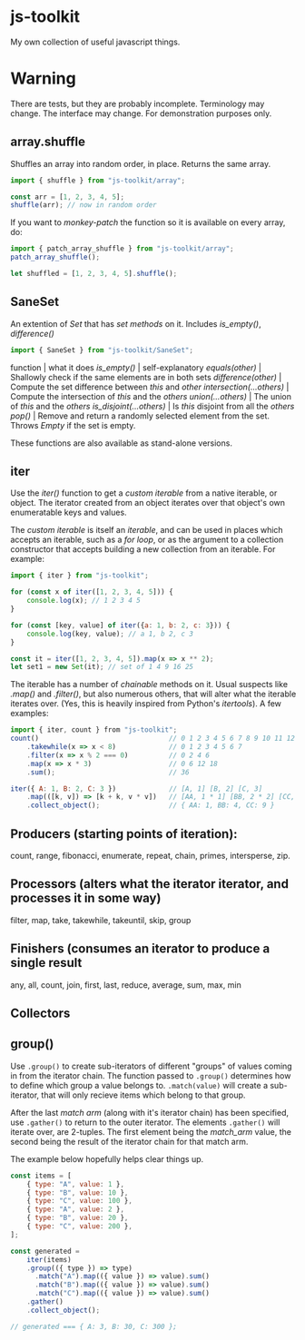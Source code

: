 # js-toolkit

My own collection of useful javascript things.


# Warning

There are tests, but they are probably incomplete. Terminology may change. The interface may change. For demonstration purposes only.


## array.shuffle

Shuffles an array into random order, in place. Returns the same array.

```javascript
import { shuffle } from "js-toolkit/array";

const arr = [1, 2, 3, 4, 5];
shuffle(arr); // now in random order
```

If you want to _monkey-patch_ the function so it is available on every array, do:

```javascript
import { patch_array_shuffle } from "js-toolkit/array";
patch_array_shuffle();

let shuffled = [1, 2, 3, 4, 5].shuffle();
```

## SaneSet

An extention of *Set* that has _set methods_ on it. Includes _is_empty()_, _difference()_

```javascript
import { SaneSet } from "js-toolkit/SaneSet";
```

function | what it does
_is_empty()_ | self-explanatory
_equals(other)_ | Shallowly check if the same elements are in both sets
_difference(other)_ | Compute the set difference between _this_ and _other_
_intersection(...others)_ | Compute the intersection of _this_ and the _others_
_union(...others)_ | The union of _this_ and the _others_
_is\_disjoint(...others)_ | Is _this_ disjoint from all the _others_
_pop()_ | Remove and return a randomly selected element from the set. Throws *Empty* if the set is empty.

These functions are also available as stand-alone versions.


## iter

Use the *iter()* function to get a _custom iterable_ from a native iterable, or object. The iterator created from an object iterates over that object's own enumeratable keys and values.

The _custom iterable_ is itself an _iterable_, and can be used in places which accepts an iterable, such as a _for loop_, or as the argument to a collection constructor that accepts building a new collection from an iterable. For example:

```javascript
import { iter } from "js-toolkit";

for (const x of iter([1, 2, 3, 4, 5])) {
    console.log(x); // 1 2 3 4 5
}

for (const [key, value] of iter({a: 1, b: 2, c: 3})) {
    console.log(key, value); // a 1, b 2, c 3
}

const it = iter([1, 2, 3, 4, 5]).map(x => x ** 2);
let set1 = new Set(it); // set of 1 4 9 16 25
```

The iterable has a number of _chainable_ methods on it. Usual suspects like *.map()* and *.filter()*, but also numerous others, that will alter what the iterable iterates over. (Yes, this is heavily inspired from Python's _itertools_). A few examples:

```javascript
import { iter, count } from "js-toolkit";
count()                                // 0 1 2 3 4 5 6 7 8 9 10 11 12 ...
    .takewhile(x => x < 8)             // 0 1 2 3 4 5 6 7
    .filter(x => x % 2 === 0)          // 0 2 4 6
    .map(x => x * 3)                   // 0 6 12 18
    .sum();                            // 36

iter({ A: 1, B: 2, C: 3 })             // [A, 1] [B, 2] [C, 3]
    .map(([k, v]) => [k + k, v * v])   // [AA, 1 * 1] [BB, 2 * 2] [CC, 3 * 3]
    .collect_object();                 // { AA: 1, BB: 4, CC: 9 }
```

## Producers (starting points of iteration):

count, range, fibonacci, enumerate, repeat, chain, primes, intersperse, zip.

## Processors (alters what the iterator iterator, and processes it in some way)

filter, map, take, takewhile, takeuntil, skip, group

## Finishers (consumes an iterator to produce a single result

any, all, count, join, first, last, reduce, average, sum, max, min

## Collectors

## group()

Use `.group()` to create sub-iterators of different "groups" of
values coming in from the iterator chain. The function passed to
`.group()` determines how to define which group a value belongs to.
`.match(value)` will create a sub-iterator, that will only recieve items
which belong to that group.

After the last _match arm_ (along with it's iterator chain) has been specified,
use `.gather()` to return to the outer iterator. The elements `.gather()` will
iterate over, are 2-tuples. The first element being the _match_arm_ value, the
second being the result of the iterator chain for that match arm.

The example below hopefully helps clear things up.

```javascript
const items = [
    { type: "A", value: 1 },
    { type: "B", value: 10 },
    { type: "C", value: 100 },
    { type: "A", value: 2 },
    { type: "B", value: 20 },
    { type: "C", value: 200 },
];

const generated =
    iter(items)
    .group(({ type }) => type)
      .match("A").map(({ value }) => value).sum()
      .match("B").map(({ value }) => value).sum()
      .match("C").map(({ value }) => value).sum()
    .gather()
    .collect_object();

// generated === { A: 3, B: 30, C: 300 };
```
